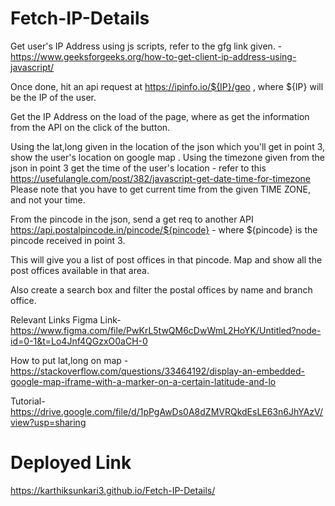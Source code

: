 # Fetch-IP-Details


Get user's IP Address using js scripts, refer to the gfg link given. - https://www.geeksforgeeks.org/how-to-get-client-ip-address-using-javascript/

Once done, hit an api request at https://ipinfo.io/${IP}/geo , where ${IP} will be the IP of the user.

Get the IP Address on the load of the page, where as get the information from the API on the click of the button.

Using the lat,long given in the location of the json which you'll get in point 3, show the user's location on google map
.
Using the timezone given from the json in point 3 get the time of the user's location - refer to this https://usefulangle.com/post/382/javascript-get-date-time-for-timezone
Please note that you have to get current time from the given TIME ZONE, and not your time.

From the pincode in the json, send a get req to another API https://api.postalpincode.in/pincode/${pincode} - where ${pincode} is the pincode received in point 3.

This will give you a list of post offices in that pincode. Map and show all the post offices available in that area.

Also create a search box and filter the postal offices by name and branch office.

Relevant Links
Figma Link- https://www.figma.com/file/PwKrL5twQM6cDwWmL2HoYK/Untitled?node-id=0-1&t=Lo4Jnf4QGzxO0aCH-0

How to put lat,long on map - https://stackoverflow.com/questions/33464192/display-an-embedded-google-map-iframe-with-a-marker-on-a-certain-latitude-and-lo

Tutorial- https://drive.google.com/file/d/1pPgAwDs0A8dZMVRQkdEsLE63n6JhYAzV/view?usp=sharing

# Deployed Link

https://karthiksunkari3.github.io/Fetch-IP-Details/
